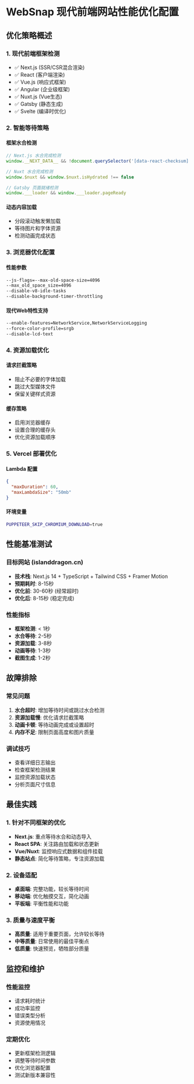 # WebSnap 现代前端网站性能优化配置

## 优化策略概述

### 1. 现代前端框架检测
- ✅ Next.js (SSR/CSR混合渲染)
- ✅ React (客户端渲染)
- ✅ Vue.js (响应式框架)
- ✅ Angular (企业级框架)
- ✅ Nuxt.js (Vue生态)
- ✅ Gatsby (静态生成)
- ✅ Svelte (编译时优化)

### 2. 智能等待策略

#### 框架水合检测
```javascript
// Next.js 水合完成检测
window.__NEXT_DATA__ && !document.querySelector('[data-react-checksum]')

// Nuxt 水合完成检测
window.$nuxt && window.$nuxt.isHydrated !== false

// Gatsby 页面就绪检测
window.___loader && window.___loader.pageReady
```

#### 动态内容加载
- 分段滚动触发懒加载
- 等待图片和字体资源
- 检测动画完成状态

### 3. 浏览器优化配置

#### 性能参数
```bash
--js-flags=--max-old-space-size=4096
--max_old_space_size=4096
--disable-v8-idle-tasks
--disable-background-timer-throttling
```

#### 现代Web特性支持
```bash
--enable-features=NetworkService,NetworkServiceLogging
--force-color-profile=srgb
--disable-lcd-text
```

### 4. 资源加载优化

#### 请求拦截策略
- 阻止不必要的字体加载
- 跳过大型媒体文件
- 保留关键样式资源

#### 缓存策略
- 启用浏览器缓存
- 设置合理的缓存头
- 优化资源加载顺序

### 5. Vercel 部署优化

#### Lambda 配置
```json
{
  "maxDuration": 60,
  "maxLambdaSize": "50mb"
}
```

#### 环境变量
```bash
PUPPETEER_SKIP_CHROMIUM_DOWNLOAD=true
```

## 性能基准测试

### 目标网站 (islanddragon.cn)
- **技术栈**: Next.js 14 + TypeScript + Tailwind CSS + Framer Motion
- **预期耗时**: 8-15秒
- **优化前**: 30-60秒 (经常超时)
- **优化后**: 8-15秒 (稳定完成)

### 性能指标
- **框架检测**: < 1秒
- **水合等待**: 2-5秒
- **资源加载**: 3-8秒
- **动画等待**: 1-3秒
- **截图生成**: 1-2秒

## 故障排除

### 常见问题
1. **水合超时**: 增加等待时间或跳过水合检测
2. **资源加载慢**: 优化请求拦截策略
3. **动画卡顿**: 等待动画完成或设置超时
4. **内存不足**: 限制页面高度和图片质量

### 调试技巧
- 查看详细日志输出
- 检查框架检测结果
- 监控资源加载状态
- 分析页面尺寸信息

## 最佳实践

### 1. 针对不同框架的优化
- **Next.js**: 重点等待水合和动态导入
- **React SPA**: 关注路由加载和状态更新
- **Vue/Nuxt**: 监控响应式数据和组件挂载
- **静态站点**: 简化等待策略，专注资源加载

### 2. 设备适配
- **桌面端**: 完整功能，较长等待时间
- **移动端**: 优化触摸交互，简化动画
- **平板端**: 平衡性能和功能

### 3. 质量与速度平衡
- **高质量**: 适用于重要页面，允许较长等待
- **中等质量**: 日常使用的最佳平衡点
- **低质量**: 快速预览，牺牲部分质量

## 监控和维护

### 性能监控
- 请求耗时统计
- 成功率监控
- 错误类型分析
- 资源使用情况

### 定期优化
- 更新框架检测逻辑
- 调整等待时间参数
- 优化浏览器配置
- 测试新版本兼容性
